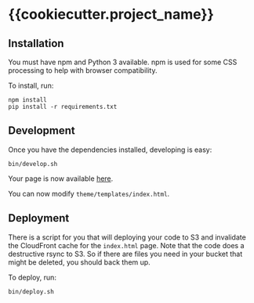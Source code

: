 # {{cookiecutter.project_name}}

## Installation

You must have npm and Python 3 available. npm is used for some
CSS processing to help with browser compatibility.

To install, run:

```
npm install
pip install -r requirements.txt
```

## Development

Once you have the dependencies installed, developing is easy:

```
bin/develop.sh
```

Your page is now available
[here](http://localhost:{{cookiecutter.port}}).

You can now modify `theme/templates/index.html`.

## Deployment

There is a script for you that will deploying your code to S3 and invalidate
the CloudFront cache for the `index.html` page. Note that the code does a
destructive rsync to S3. So if there are files you need in your bucket that
might be deleted, you should back them up.

To deploy, run:

```
bin/deploy.sh
```
